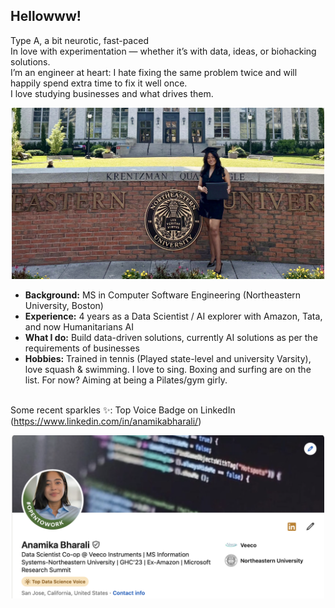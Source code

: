 ## Hellowww!

Type A, a bit neurotic, fast-paced  <br>
In love with experimentation — whether it’s with data, ideas, or biohacking solutions.<br> 
I’m an engineer at heart: I hate fixing the same problem twice and will happily spend extra time to fix it well once. 
<br>I love studying businesses and what drives them. <br>


<p align="center">
  <img src="Github_readme_1.jpg" alt="Snapshot" width="500">
</p>

- **Background:** MS in Computer Software Engineering (Northeastern University, Boston)
- **Experience:** 4 years as a Data Scientist / AI explorer with Amazon, Tata, and now Humanitarians AI
- **What I do:** Build data-driven solutions, currently AI solutions as per the requirements of businesses
- **Hobbies:** Trained in tennis (Played state-level and university Varsity), love squash & swimming. I love to sing. Boxing and surfing are on the list. For now? Aiming at being a Pilates/gym girly.

<br>Some recent sparkles ✨: Top Voice Badge on LinkedIn (https://www.linkedin.com/in/anamikabharali/)
<p align="center">
  <img src="Achievements1.JPG" alt="Snapshot" width="500">
</p>
